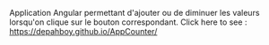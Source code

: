 Application Angular permettant d'ajouter ou de diminuer les valeurs lorsqu'on clique sur le bouton correspondant.
Click here to see : https://depahboy.github.io/AppCounter/
